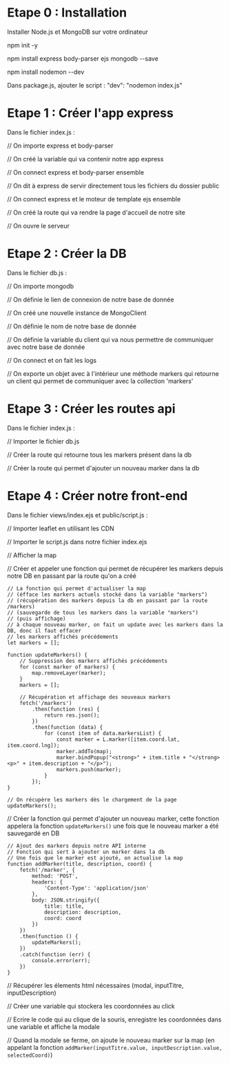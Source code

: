 # Etape 0 : Installation
Installer Node.js et MongoDB sur votre ordinateur

npm init -y

npm install express body-parser ejs mongodb --save

npm install nodemon --dev

Dans package.js, ajouter le script : "dev": "nodemon index.js"

# Etape 1 : Créer l'app express
Dans le fichier index.js :

// On importe express et body-parser

// On créé la variable qui va contenir notre app express

// On connect express et body-parser ensemble

// On dit à express de servir directement tous les fichiers du dossier public

// On connect express et le moteur de template ejs ensemble

// On créé la route qui va rendre la page d'accueil de notre site

// On ouvre le serveur

# Etape 2 : Créer la DB
Dans le fichier db.js :

// On importe mongodb

// On définie le lien de connexion de notre base de donnée

// On créé une nouvelle instance de MongoClient

// On définie le nom de notre base de donnée

// On définie la variable du client qui va nous permettre de communiquer avec notre base de donnée

// On connect et on fait les logs

// On exporte un objet avec à l'intérieur une méthode markers qui retourne un client qui permet de communiquer avec la collection 'markers'

# Etape 3 : Créer les routes api
Dans le fichier index.js :

// Importer le fichier db.js

// Créer la route qui retourne tous les markers présent dans la db

// Créer la route qui permet d'ajouter un nouveau marker dans la db

# Etape 4 : Créer notre front-end
Dans le fichier views/index.ejs et public/script.js :

// Importer leaflet en utilisant les CDN

// Importer le script.js dans notre fichier index.ejs

// Afficher la map

// Créer et appeler une fonction qui permet de récupérer les markers depuis notre DB en passant par la route qu'on a créé

```
// La fonction qui permet d'actualiser la map
// (éfface les markers actuels stocké dans la variable "markers")
// (récupération des markers depuis la db en passant par la route /markers)
// (sauvegarde de tous les markers dans la variable "markers")
// (puis affichage)
// à chaque nouveau marker, on fait un update avec les markers dans la DB, donc il faut effacer
// les markers affichés précédements
let markers = [];

function updateMarkers() {
    // Suppression des markers affichés précédements
    for (const marker of markers) {
        map.removeLayer(marker);
    }
    markers = [];

    // Récupération et affichage des nouveaux markers
    fetch('/markers')
        .then(function (res) {
            return res.json();
        })
        .then(function (data) {
            for (const item of data.markersList) {
                const marker = L.marker([item.coord.lat, item.coord.lng]);
                marker.addTo(map);
                marker.bindPopup("<strong>" + item.title + "</strong><p>" + item.description + "</p>");
                markers.push(marker);
            }
        });
}

// On récupère les markers dès le chargement de la page
updateMarkers();
```

// Créer la fonction qui permet d'ajouter un nouveau marker, cette fonction appelera la fonction `updateMarkers()` une fois que le nouveau marker a été sauvegardé en DB

```
// Ajout des markers depuis notre API interne
// Fonction qui sert à ajouter un marker dans la db
// Une fois que le marker est ajouté, on actualise la map
function addMarker(title, description, coord) {
    fetch('/marker', {
        method: 'POST',
        headers: {
            'Content-Type': 'application/json'
        },
        body: JSON.stringify({
            title: title,
            description: description,
            coord: coord
        })
    })
    .then(function () {
        updateMarkers();
    })
    .catch(function (err) {
        console.error(err);
    })
}
```

// Récupérer les élements html nécessaires (modal, inputTitre, inputDescription)

// Créer une variable qui stockera les coordonnées au click

// Ecrire le code qui au clique de la souris, enregistre les coordonnées dans une variable et affiche la modale

// Quand la modale se ferme, on ajoute le nouveau marker sur la map (en appelant la fonction `addMarker(inputTitre.value, inputDescription.value, selectedCoord)`)